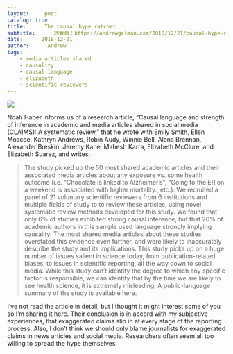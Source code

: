 ```yaml
---
layout:     post
catalog: true
title:      The causal hype ratchet
subtitle:      转载自：https://andrewgelman.com/2018/12/21/causal-hype-ratchet/
date:      2018-12-21
author:      Andrew
tags:
    - media articles shared
    - causality
    - causal language
    - elizabeth
    - scientific reviewers
---
```





![](https://andrewgelman.com/wp-content/uploads/2018/06/image-1024x474.png)


Noah Haber informs us of a research article, “Causal language and strength of inference in academic and media articles shared in social media (CLAIMS): A systematic review,” that he wrote with Emily Smith, Ellen Moscoe, Kathryn Andrews, Robin Audy, Winnie Bell, Alana Brennan, Alexander Breskin, Jeremy Kane, Mahesh Karra, Elizabeth McClure, and Elizabeth Suarez, and writes:

> The study picked up the 50 most shared academic articles and their associated media articles about any exposure vs. some health outcome (i.e. “Chocolate is linked to Alzheimer’s”, “Going to the ER on a weekend is associated with higher mortality., etc.). We recruited a panel of 21 voluntary scientific reviewers from 6 institutions and multiple fields of study to to review these articles, using novel systematic review methods developed for this study.
We found that only 6% of studies exhibited strong causal inference, but that 20% of academic authors in this sample used language strongly implying causality. The most shared media articles about these studies overstated this evidence even further, and were likely to inaccurately describe the study and its implications.
This study picks up on a huge number of issues salient in science today, from publication-related biases, to issues in scientific reporting, all the way down to social media. While this study can’t identify the degree to which any specific factor is responsible, we can identify that by the time we are likely to see health science, it is extremely misleading.
A public-language summary of the study is available here.

I’ve not read the article in detail, but I thought it might interest some of you so I’m sharing it here. Their conclusion is in accord with my subjective experiences, that exaggerated claims slip in at every stage of the reporting process. Also, I don’t think we should only blame journalists for exaggerated claims in news articles and social media. Researchers often seem all too willing to spread the hype themselves.



